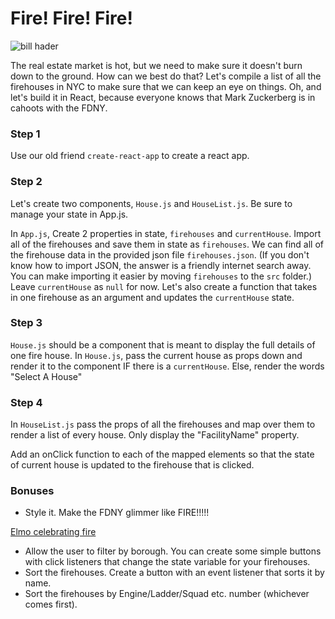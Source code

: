 # Fire! Fire! Fire!

![bill hader](https://media1.giphy.com/media/3orieLZelMyxenarwQ/giphy.gif)

The real estate market is hot, but we need to make sure it doesn't burn down to the ground. How can we best do that? Let's compile a list of all the firehouses in NYC to make sure that we can keep an eye on things. Oh, and let's build it in React, because everyone knows that Mark Zuckerberg is in cahoots with the FDNY.

### Step 1

Use our old friend `create-react-app` to create a react app.

### Step 2

Let's create two components, `House.js` and `HouseList.js`. Be sure to manage your state in App.js.

In `App.js`, Create 2 properties in state, `firehouses` and `currentHouse`. Import all of the firehouses and save them in state as `firehouses`. We can find all of the firehouse data in the provided json file `firehouses.json`. (If you don't know how to import JSON, the answer is a friendly internet search away. You can make importing it easier by moving `firehouses` to the `src` folder.) Leave `currentHouse` as `null` for now. Let's also create a function that takes in one firehouse as an argument and updates the `currentHouse` state.

### Step 3

`House.js` should be a component that is meant to display the full details of one fire house. In `House.js`, pass the current house as props down and render it to the component IF there is a `currentHouse`. Else, render the words "Select A House"

### Step 4

In `HouseList.js` pass the props of all the firehouses and map over them to render a list of every house. Only display the "FacilityName" property.

Add an onClick function to each of the mapped elements so that the state of current house is updated to the firehouse that is clicked.

### Bonuses

- Style it. Make the FDNY glimmer like FIRE!!!!!

[Elmo celebrating fire](https://i.giphy.com/media/v1.Y2lkPTc5MGI3NjExYjJoeWd2dzR1Ym55a3FqcXQ1aTAyMjVtaTUxYWk1OHJ4NWRsd3JuaCZlcD12MV9pbnRlcm5hbF9naWZfYnlfaWQmY3Q9Zw/yr7n0u3qzO9nG/giphy.gif)

- Allow the user to filter by borough. You can create some simple buttons with click listeners that change the state variable for your firehouses.
- Sort the firehouses. Create a button with an event listener that sorts it by name.
- Sort the firehouses by Engine/Ladder/Squad etc. number (whichever comes first).
